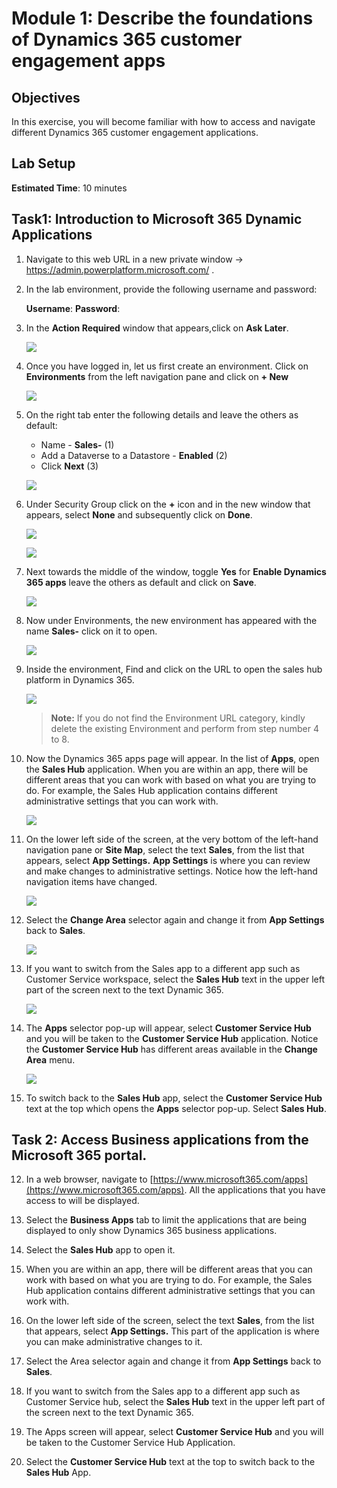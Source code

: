 
# Module 1: Describe the foundations of Dynamics 365 customer engagement apps

## Objectives

In this exercise, you will become familiar with how to access and navigate different Dynamics 365 customer engagement applications. 

## Lab Setup

**Estimated Time**: 10 minutes

## Task1: Introduction to Microsoft 365 Dynamic Applications

1.  Navigate to this web URL in a new private window -> <https://admin.powerplatform.microsoft.com/> .

1. In the lab environment, provide the following username and password:

    **Username**: <inject key="Username" enableCopy="false" />
    **Password**: <inject key="Password" enableCopy="false" />

1. In the **Action Required** window that appears,click on **Ask Later**.

    ![](./media/pp1.png)

1. Once you have logged in, let us first create an environment. Click on **Environments**  from the left navigation pane and click on **+ New**

   ![](./media/pp2.png)

1. On the right tab enter the following details and leave the others as default:

    - Name - **Sales-<inject key="DeploymentID" enableCopy="false" />** (1)
    - Add a Dataverse to a Datastore - **Enabled** (2)
    - Click **Next** (3)

     ![](./media/pp3.png)
    
1. Under Security Group click on the **+** icon and in the new window that appears, select **None** and subsequently click on **Done**.

   ![](./media/pp4.png)

   ![](./media/pp5.png)
   
1. Next  towards the middle of the window, toggle  **Yes** for  **Enable Dynamics 365 apps** leave the others as default and click on **Save**.

   ![](./media/pp6.png)
        
1. Now under Environments, the new environment has appeared with the name **Sales-<inject key="DeploymentID" enableCopy="false" />**  click on it to open.

   ![](./media/pp7.png)

1. Inside the environment, Find and click on the  URL to open the sales hub platform in Dynamics 365.

   ![](./media/pp8.png)
    
   >**Note:** If you do not find the Environment URL category, kindly delete the existing Environment and perform from step number 4 to 8.

1. Now the Dynamics 365 apps page will appear. In the list of **Apps**, open the **Sales Hub** application. When you are within an app, there will be different areas that you can work with based on what you are trying to do. For example, the Sales Hub application contains different administrative settings that you can work with.

   ![](./media/pp9.png)

1. On the lower left side of the screen, at the very bottom of the left-hand navigation pane or **Site Map**, select the text **Sales**, from the list that appears, select **App Settings.** **App Settings** is where you can review and make changes to administrative settings. Notice how the left-hand navigation items have changed.

   ![](./media/pp10.png)

1. Select the **Change Area** selector again and change it from **App Settings** back to **Sales**.

   ![](./media/pp11.png)

1. If you want to switch from the Sales app to a different app such as Customer Service workspace, select the **Sales Hub** text in the upper left part of the screen next to the text Dynamic 365.

   ![](./media/pp12.png)

1. The **Apps** selector pop-up will appear, select **Customer Service Hub** and you will be taken to the **Customer Service Hub** application. Notice the **Customer Service Hub** has different areas available in the **Change Area** menu.

   ![](./media/pp13.png)

1. To switch back to the **Sales Hub** app, select the **Customer Service Hub** text at the top which opens the **Apps** selector pop-up. Select **Sales Hub**.

## Task 2: Access Business applications from the Microsoft 365 portal.

12. In a web browser, navigate to [https://www.microsoft365.com/apps](https://www.microsoft365.com/apps). All the applications that you have access to will be displayed.

13. Select the **Business Apps** tab to limit the applications that are being displayed to only show Dynamics 365 business applications.

14. Select the **Sales Hub** app to open it.

15. When you are within an app, there will be different areas that you can work with based on what you are trying to do. For example, the Sales Hub application contains different administrative settings that you can work with.

16. On the lower left side of the screen, select the text **Sales**, from the list that appears, select **App Settings.** This part of the application is where you can make administrative changes to it.

17. Select the Area selector again and change it from **App Settings** back to **Sales**.

18. If you want to switch from the Sales app to a different app such as Customer Service hub, select the **Sales Hub** text in the upper left part of the screen next to the text Dynamic 365.

19. The Apps screen will appear, select **Customer Service Hub** and you will be taken to the Customer Service Hub Application.

20. Select the **Customer Service Hub** text at the top to switch back to the **Sales Hub** App.
